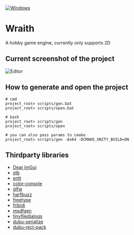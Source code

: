 [![Windows](https://github.com/KyaZero/Wraith/actions/workflows/windows.yml/badge.svg)](https://github.com/KyaZero/Wraith/actions/workflows/windows.yml)

# Wraith
A hobby game engine, currently only supports 2D

## Current screenshot of the project
![](https://i.imgur.com/ThYudl9.png "Editor")


## How to generate and open the project
```shell
# cmd
project_root> scripts/gen.bat
project_root> scripts/open.bat

# bash
project_root> scripts/gen
project_root> scripts/open

# you can also pass params to cmake
project_root> scripts/gen -Ax64 -DCMAKE_UNITY_BUILD=ON
```


## Thirdparty libraries
* [Dear ImGui](https://github.com/ocornut/imgui)
* [stb](https://github.com/nothings/stb#stb_libs)
* [entt](https://github.com/skypjack/entt)
* [color-console](https://github.com/imfl/color-console)
* [glfw](https://github.com/glfw/glfw)
* [harfbuzz](https://github.com/harfbuzz/harfbuzz)
* [freetype](https://github.com/freetype/freetype)
* [fribidi](https://github.com/fribidi/fribidi)
* [msdfgen](https://github.com/Chlumsky/msdfgen)
* [tinyfiledialogs](https://sourceforge.net/projects/tinyfiledialogs/)
* [dubu-serialize](https://github.com/Husenap/dubu-serialize)
* [dubu-rect-pack](https://github.com/Husenap/dubu-rect-pack)